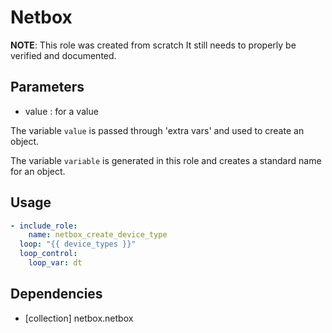 # Netbox

**NOTE**:
This role was created from scratch It still needs to properly be verified and documented.


## Parameters

- value                                     : for a value

The variable `value` is passed through 'extra vars' and used to create an object.

The variable `variable` is generated in this role and creates a standard name for an object.

## Usage

```yaml
- include_role:
    name: netbox_create_device_type
  loop: "{{ device_types }}"
  loop_control:
    loop_var: dt
```

## Dependencies

- [collection] netbox.netbox
